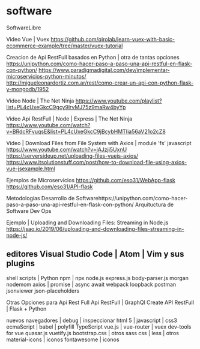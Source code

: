 # software
SoftwareLibre

Video Vue | Vuex
https://github.com/qirolab/learn-vuex-with-basic-ecommerce-example/tree/master/vuex-tutorial

Creacion de Api RestFull basados en Python | otra de tantas opciones
https://unipython.com/como-hacer-paso-a-paso-una-api-restful-en-flask-con-python/
https://www.paradigmadigital.com/dev/implementar-microservicios-python-minutos/
http://migueleonardortiz.com.ar/rest/como-crear-un-api-con-python-flask-y-mongodb/1952

Video Node | The Net Ninja
https://www.youtube.com/playlist?list=PL4cUxeGkcC9gcy9lrvMJ75z9maRw4byYp

Video Api RestFull | Node | Express | The Net Ninja
https://www.youtube.com/watch?v=BRdcRFvuqsE&list=PL4cUxeGkcC9jBcybHMTIia56aV21o2cZ8

Video | Download Files from File System with Axios | module 'fs' javascript
https://www.youtube.com/watch?v=jAJzji5UxnU
https://serversideup.net/uploading-files-vuejs-axios/
https://www.itsolutionstuff.com/post/how-to-download-file-using-axios-vue-jsexample.html

Ejemplos de Microservicios
https://github.com/eso31/WebApp-flask
https://github.com/eso31/API-flask

Metodologias Desarrollo de Softwarehttps://unipython.com/como-hacer-paso-a-paso-una-api-restful-en-flask-con-python/
Arquituctura de Software
Dev Ops

Ejemplo | Uploading and Downloading Files: Streaming in Node.js
https://jsao.io/2019/06/uploading-and-downloading-files-streaming-in-node-js/

## editores Visual Studio Code | Atom | Vim y sus plugins 

shell scripts | Python
npm | npx
node.js
express.js
body-parser.js
morgan
nodemom
axios | promise | async await
webpack
loopback
postman
jsonviewer
json-placeholders

Otras Opciones para Api Rest Full 
Api RestFull | GraphQl
Create API RestFull | Flask + Python


nuevos navegadores | debug | inspeccionar
html 5 | javascript | css3
ecmaScript | babel | polyfill
TypeScript
vue.js | vue-router | vuex
dev-tools for vue
quasar.js
vuetify.js
bootstrap.css | otros
sass css | less | otros
material-icons | iconos 
fontawesome | iconos





